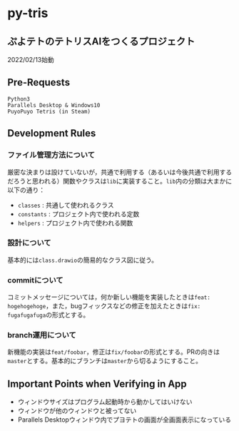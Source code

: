 # py-tris

## ぷよテトのテトリスAIをつくるプロジェクト

2022/02/13始動

## Pre-Requests

```
Python3
Parallels Desktop & Windows10
PuyoPuyo Tetris (in Steam)
```

## Development Rules

### ファイル管理方法について

厳密な決まりは設けていないが，共通で利用する（あるいは今後共通で利用するだろうと思われる）関数やクラスは`lib`に実装すること。`lib`内の分類は大まかに以下の通り：

- `classes` : 共通して使われるクラス
- `constants` : プロジェクト内で使われる定数
- `helpers` : プロジェクト内で使われる関数

### 設計について

基本的には`class.drawio`の簡易的なクラス図に従う。

### commitについて

コミットメッセージについては，何か新しい機能を実装したときは`feat: hogehogehoge`，また，bugフィックスなどの修正を加えたときは`fix: fugafugafuga`の形式とする。

### branch運用について

新機能の実装は`feat/foobar`，修正は`fix/foobar`の形式とする。PRの向きは`master`とする。基本的にブランチは`master`から切るようにすること。 

## Important Points when Verifying in App

- ウィンドウサイズはプログラム起動時から動かしてはいけない
- ウィンドウが他のウィンドウと被ってない
- Parallels Desktopウィンドウ内でプヨテトの画面が全画面表示になっている